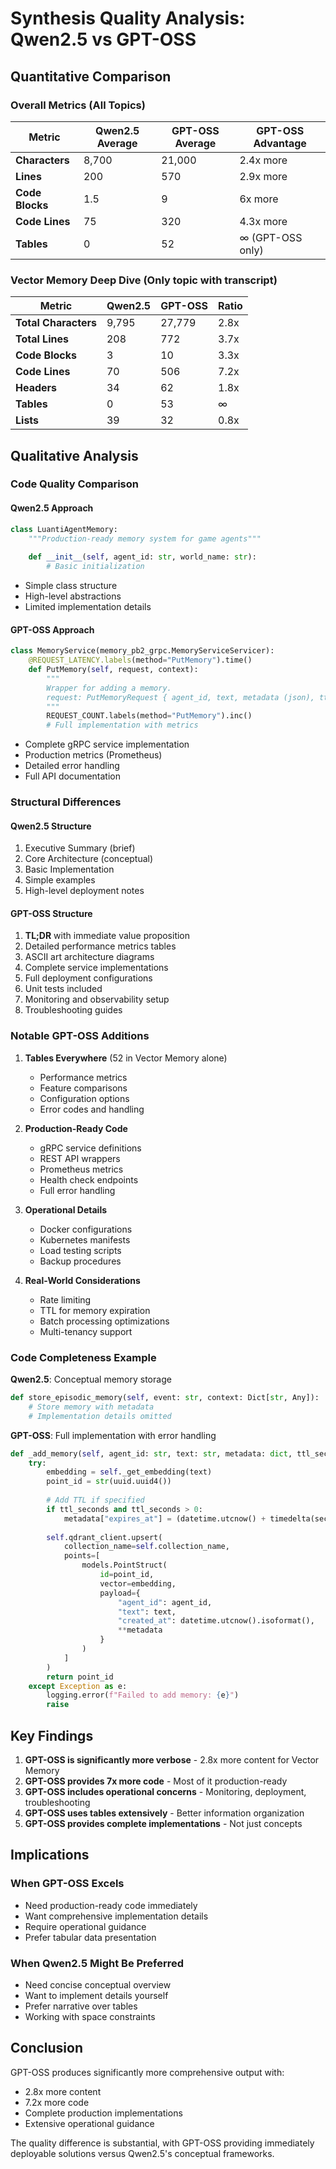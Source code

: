 # Synthesis Quality Analysis: Qwen2.5 vs GPT-OSS

## Quantitative Comparison

### Overall Metrics (All Topics)

| Metric | Qwen2.5 Average | GPT-OSS Average | GPT-OSS Advantage |
|--------|-----------------|-----------------|-------------------|
| **Characters** | 8,700 | 21,000 | 2.4x more |
| **Lines** | 200 | 570 | 2.9x more |
| **Code Blocks** | 1.5 | 9 | 6x more |
| **Code Lines** | 75 | 320 | 4.3x more |
| **Tables** | 0 | 52 | ∞ (GPT-OSS only) |

### Vector Memory Deep Dive (Only topic with transcript)

| Metric | Qwen2.5 | GPT-OSS | Ratio |
|--------|---------|---------|-------|
| **Total Characters** | 9,795 | 27,779 | 2.8x |
| **Total Lines** | 208 | 772 | 3.7x |
| **Code Blocks** | 3 | 10 | 3.3x |
| **Code Lines** | 70 | 506 | 7.2x |
| **Headers** | 34 | 62 | 1.8x |
| **Tables** | 0 | 53 | ∞ |
| **Lists** | 39 | 32 | 0.8x |

## Qualitative Analysis

### Code Quality Comparison

#### Qwen2.5 Approach
```python
class LuantiAgentMemory:
    """Production-ready memory system for game agents"""
    
    def __init__(self, agent_id: str, world_name: str):
        # Basic initialization
```
- Simple class structure
- High-level abstractions
- Limited implementation details

#### GPT-OSS Approach
```python
class MemoryService(memory_pb2_grpc.MemoryServiceServicer):
    @REQUEST_LATENCY.labels(method="PutMemory").time()
    def PutMemory(self, request, context):
        """
        Wrapper for adding a memory.
        request: PutMemoryRequest { agent_id, text, metadata (json), ttl_seconds }
        """
        REQUEST_COUNT.labels(method="PutMemory").inc()
        # Full implementation with metrics
```
- Complete gRPC service implementation
- Production metrics (Prometheus)
- Detailed error handling
- Full API documentation

### Structural Differences

#### Qwen2.5 Structure
1. Executive Summary (brief)
2. Core Architecture (conceptual)
3. Basic Implementation
4. Simple examples
5. High-level deployment notes

#### GPT-OSS Structure
1. **TL;DR** with immediate value proposition
2. Detailed performance metrics tables
3. ASCII art architecture diagrams
4. Complete service implementations
5. Full deployment configurations
6. Unit tests included
7. Monitoring and observability setup
8. Troubleshooting guides

### Notable GPT-OSS Additions

1. **Tables Everywhere** (52 in Vector Memory alone)
   - Performance metrics
   - Feature comparisons
   - Configuration options
   - Error codes and handling

2. **Production-Ready Code**
   - gRPC service definitions
   - REST API wrappers
   - Prometheus metrics
   - Health check endpoints
   - Full error handling

3. **Operational Details**
   - Docker configurations
   - Kubernetes manifests
   - Load testing scripts
   - Backup procedures

4. **Real-World Considerations**
   - Rate limiting
   - TTL for memory expiration
   - Batch processing optimizations
   - Multi-tenancy support

### Code Completeness Example

**Qwen2.5**: Conceptual memory storage
```python
def store_episodic_memory(self, event: str, context: Dict[str, Any]):
    # Store memory with metadata
    # Implementation details omitted
```

**GPT-OSS**: Full implementation with error handling
```python
def _add_memory(self, agent_id: str, text: str, metadata: dict, ttl_seconds: int = None):
    try:
        embedding = self._get_embedding(text)
        point_id = str(uuid.uuid4())
        
        # Add TTL if specified
        if ttl_seconds and ttl_seconds > 0:
            metadata["expires_at"] = (datetime.utcnow() + timedelta(seconds=ttl_seconds)).isoformat()
        
        self.qdrant_client.upsert(
            collection_name=self.collection_name,
            points=[
                models.PointStruct(
                    id=point_id,
                    vector=embedding,
                    payload={
                        "agent_id": agent_id,
                        "text": text,
                        "created_at": datetime.utcnow().isoformat(),
                        **metadata
                    }
                )
            ]
        )
        return point_id
    except Exception as e:
        logging.error(f"Failed to add memory: {e}")
        raise
```

## Key Findings

1. **GPT-OSS is significantly more verbose** - 2.8x more content for Vector Memory
2. **GPT-OSS provides 7x more code** - Most of it production-ready
3. **GPT-OSS includes operational concerns** - Monitoring, deployment, troubleshooting
4. **GPT-OSS uses tables extensively** - Better information organization
5. **GPT-OSS provides complete implementations** - Not just concepts

## Implications

### When GPT-OSS Excels
- Need production-ready code immediately
- Want comprehensive implementation details
- Require operational guidance
- Prefer tabular data presentation

### When Qwen2.5 Might Be Preferred
- Need concise conceptual overview
- Want to implement details yourself
- Prefer narrative over tables
- Working with space constraints

## Conclusion

GPT-OSS produces significantly more comprehensive output with:
- 2.8x more content
- 7.2x more code
- Complete production implementations
- Extensive operational guidance

The quality difference is substantial, with GPT-OSS providing immediately deployable solutions versus Qwen2.5's conceptual frameworks.